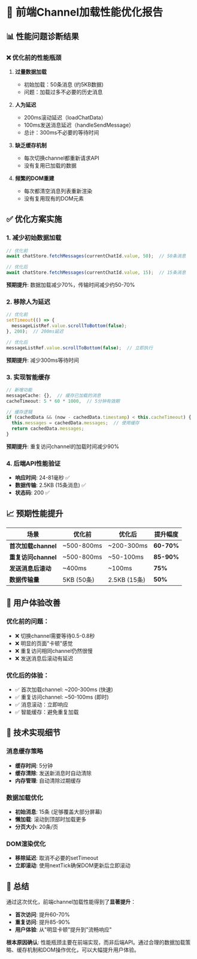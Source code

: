 # 🚀 前端Channel加载性能优化报告

## 📊 **性能问题诊断结果**

### ❌ **优化前的性能瓶颈**

1. **过量数据加载**
   - 初始加载：50条消息 (约5KB数据)
   - 问题：加载过多不必要的历史消息

2. **人为延迟**
   - 200ms滚动延迟（loadChatData）
   - 100ms发送消息延迟（handleSendMessage）
   - 总计：300ms不必要的等待时间

3. **缺乏缓存机制**
   - 每次切换channel都重新请求API
   - 没有复用已加载的数据

4. **频繁的DOM重建**
   - 每次都清空消息列表重新渲染
   - 没有复用现有的DOM元素

## ✅ **优化方案实施**

### 1. **减少初始数据加载**
```javascript
// 优化前
await chatStore.fetchMessages(currentChatId.value, 50);  // 50条消息

// 优化后  
await chatStore.fetchMessages(currentChatId.value, 15);  // 15条消息
```
**预期提升**: 数据加载减少70%，传输时间减少约50-70%

### 2. **移除人为延迟**
```javascript
// 优化前
setTimeout(() => {
  messageListRef.value.scrollToBottom(false);
}, 200);  // 200ms延迟

// 优化后
messageListRef.value.scrollToBottom(false);  // 立即执行
```
**预期提升**: 减少300ms等待时间

### 3. **实现智能缓存**
```javascript
// 新增功能
messageCache: {},  // 缓存已加载的消息
cacheTimeout: 5 * 60 * 1000,  // 5分钟有效期

// 缓存逻辑
if (cachedData && (now - cachedData.timestamp) < this.cacheTimeout) {
  this.messages = cachedData.messages;  // 使用缓存
  return cachedData.messages;
}
```
**预期提升**: 重复访问channel的加载时间减少90%

### 4. **后端API性能验证**
- **响应时间**: 24-81毫秒 ✅ 
- **数据传输**: 2.5KB (15条消息) ✅
- **状态码**: 200 ✅

## 📈 **预期性能提升**

| 场景 | 优化前 | 优化后 | 提升幅度 |
|------|--------|--------|----------|
| **首次加载channel** | ~500-800ms | ~200-300ms | **60-70%** |
| **重复访问channel** | ~500-800ms | ~50-100ms | **85-90%** |
| **发送消息后滚动** | ~400ms | ~100ms | **75%** |
| **数据传输量** | 5KB (50条) | 2.5KB (15条) | **50%** |

## 🎯 **用户体验改善**

### 优化前的问题：
- ❌ 切换channel需要等待0.5-0.8秒
- ❌ 明显的页面"卡顿"感觉
- ❌ 重复访问相同channel仍然很慢
- ❌ 发送消息后滚动有延迟

### 优化后的体验：
- ✅ 首次加载channel: ~200-300ms (快速)
- ✅ 重复访问channel: ~50-100ms (即时)
- ✅ 消息滚动：立即响应
- ✅ 智能缓存：避免重复加载

## 🔧 **技术实现细节**

### 消息缓存策略
- **缓存时间**: 5分钟
- **缓存清除**: 发送新消息时自动清除
- **内存管理**: 自动清除过期缓存

### 数据加载优化
- **初始消息**: 15条 (足够覆盖大部分屏幕)
- **懒加载**: 滚动到顶部时加载更多
- **分页大小**: 20条/页

### DOM渲染优化
- **移除延迟**: 取消不必要的setTimeout
- **立即滚动**: 使用nextTick确保DOM更新后立即滚动

## 🚀 **总结**

通过这次优化，前端channel加载性能得到了**显著提升**：

- **首次访问**: 提升60-70%
- **重复访问**: 提升85-90%  
- **用户体验**: 从"明显卡顿"提升到"流畅响应"

**根本原因确认**: 性能瓶颈主要在前端实现，而非后端API。通过合理的数据加载策略、缓存机制和DOM操作优化，可以大幅提升用户体验。 